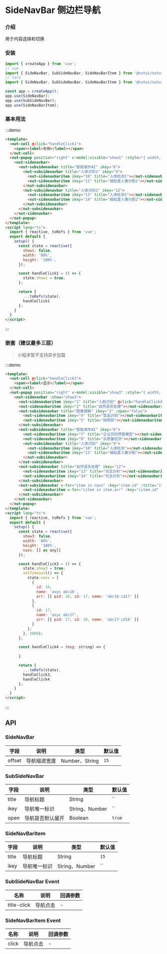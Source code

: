 # SideNavBar 侧边栏导航

### 介绍

用于内容选择和切换

### 安装

``` javascript
import { createApp } from 'vue';
// vue
import { SideNavBar, SubSideNavBar, SideNavBarItem } from '@nutui/nutui';
// taro
import { SideNavBar, SubSideNavBar, SideNavBarItem } from '@nutui/nutui-taro';

const app = createApp();
app.use(SideNavBar);
app.use(SubSideNavBar);
app.use(SideNavBarItem);
```

### 基本用法

:::demo

``` html
<template>
  <nut-cell @click="handleClick1">
    <span><label>右侧</label></span>
  </nut-cell>
  <nut-popup position="right" v-model:visible="show1" :style="{ width, height }">
    <nut-sidenavbar>
      <nut-subsidenavbar title="智能城市AI" ikey="6">
        <nut-subsidenavbar title="人体识别1" ikey="9">
          <nut-sidenavbaritem ikey="10" title="人体检测1"></nut-sidenavbaritem>
          <nut-sidenavbaritem ikey="11" title="细粒度人像分割1"></nut-sidenavbaritem>
        </nut-subsidenavbar>
        <nut-subsidenavbar title="人体识别2" ikey="12">
          <nut-sidenavbaritem ikey="13" title="人体检测2"></nut-sidenavbaritem>
          <nut-sidenavbaritem ikey="14" title="细粒度人像分割2"></nut-sidenavbaritem>
        </nut-subsidenavbar>
      </nut-subsidenavbar>
    </nut-sidenavbar>
  </nut-popup>
</template>
<script lang="ts">
  import { reactive, toRefs } from 'vue';
  export default {
    setup() {
      const state = reactive({
        show1: false,
        width: '80%',
        height: '100%',
      });

      const handleClick1 = () => {
        state.show1 = true;
      };

      return {
        ...toRefs(state),
        handleClick1
      };
    }
  }
</script>
```

:::

### 嵌套（建议最多三层）
> 小程序暂不支持异步加载

:::demo

``` html
<template>
  <nut-cell @click="handleClick3">
    <span><label>显示</label></span>
  </nut-cell>
  <nut-popup position="right" v-model:visible="show3" :style="{ width, height }">
    <nut-sidenavbar :show="show3">
      <nut-sidenavbaritem ikey="1" title="人脸识别" @click="handleClick4('人脸识别')"></nut-sidenavbaritem>
      <nut-sidenavbaritem ikey="2" title="自然语言处理"></nut-sidenavbaritem>
      <nut-subsidenavbar title="图像理解" ikey="3" :open="false">
        <nut-sidenavbaritem ikey="4" title="菜品识别"></nut-sidenavbaritem>
        <nut-sidenavbaritem ikey="5" title="拍照购"></nut-sidenavbaritem>
      </nut-subsidenavbar>
      <nut-subsidenavbar title="智能城市AI" ikey="6">
        <nut-sidenavbaritem ikey="7" title="企业风险预警模型"></nut-sidenavbaritem>
        <nut-sidenavbaritem ikey="8" title="水质量检测"></nut-sidenavbaritem>
        <nut-subsidenavbar title="人体识别" ikey="9">
          <nut-sidenavbaritem ikey="10" title="人体检测"></nut-sidenavbaritem>
          <nut-sidenavbaritem ikey="11" title="细粒度人像分割"></nut-sidenavbaritem>
        </nut-subsidenavbar>
      </nut-subsidenavbar>
      <nut-subsidenavbar title="自然语言处理" ikey="12">
        <nut-sidenavbaritem ikey="13" title="词法分析"></nut-sidenavbaritem>
        <nut-sidenavbaritem ikey="14" title="句法分析"></nut-sidenavbaritem>
      </nut-subsidenavbar>
      <nut-subsidenavbar v-for="item in navs" :key="item.id" :title="item.name" :ikey="item.id">
        <nut-sidenavbaritem v-for="citem in item.arr" :key="citem.id" :title="citem.name"></nut-sidenavbaritem>
      </nut-subsidenavbar>
    </nut-sidenavbar>
  </nut-popup>
</template>
<script lang="ts">
  import { reactive, toRefs } from 'vue';
  export default {
    setup() {
      const state = reactive({
        show3: false,
        width: '80%',
        height: '100%',
        navs: [] as any[]
      });

      const handleClick3 = () => {
        state.show3 = true;
        setTimeout(() => {
          state.navs = [
            {
              id: 16,
              name: 'asyc abc16',
              arr: [{ pid: 16, id: 17, name: 'abc16-id17' }]
            },
            {
              id: 17,
              name: 'asyc abc17',
              arr: [{ pid: 17, id: 18, name: 'abc17-id18' }]
            }
          ];
        }, 2000);
      };

      const handleClick4 = (msg: string) => {
        
      }

      return {
        ...toRefs(state),
        handleClick3,
        handleClick4
      };
    }
  }
</script>
```

:::

## API

### SideNavBar

| 字段                   | 说明                                                             | 类型    | 默认值 |
|------------------------|----------------------------------------------------------------|---------|------|
| offset                 | 导航缩进宽度                                                    | Number、String  | `15`

### SubSideNavBar

| 字段                   | 说明                                                             | 类型    | 默认值 |
|------------------------|----------------------------------------------------------------|---------|------|
| title                 | 导航标题                                                    | String  | ``
| ikey                 | 导航唯一标识                                                    | String、Number  | ``
| open                 | 导航是否默认展开                                                    | Boolean  | `true`

### SideNavBarItem

| 字段                   | 说明                                                             | 类型    | 默认值 |
|------------------------|----------------------------------------------------------------|---------|------|
| title                 | 导航标题                                                    | String  | `15`
| ikey                 | 导航唯一标识                                                    | String、Number  | ``


### SubSideNavBar Event

| 名称  | 说明     | 回调参数    |
|-------|----------|-------------|
| title-click | 导航点击 | - |

### SideNavBarItem Event

| 名称  | 说明     | 回调参数    |
|-------|----------|-------------|
| click | 导航点击 | - |


